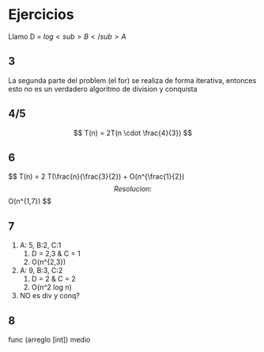 # Ejercicios
Llamo D = $log<sub>B</sub>A$
## 3
La segunda parte del problem (el for) se realiza de forma iterativa, entonces esto no es un verdadero algoritmo de division y conquista

## 4/5
$$
T(n) = 2T(n \cdot \frac{4}{3}) 
$$

## 6 
$$
T(n) = 2 T(\frac{n}{\frac{3}{2}) + O(n^{\frac{1}{2})
$$
Resolucion:
$$
O(n^{1,7})
$$

## 7
1. A: 5, B:2, C:1
	1. D = 2,3 & C = 1
	2. O(n^{2,3})
2. A: 9, B:3, C:2
	1. D = 2 & C = 2
	2. O(n^2 log n)
3. NO es div y conq?

## 8 
func (arreglo [int])
medio 
